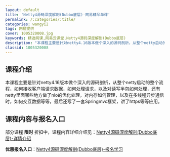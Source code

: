 ```yaml
---
layout: default
title: 'Netty4源码深度解剖(Dubbo底层)-网易精品单课'
permalink: /:categories/:title/
categories: wangyi2
tags: 网易提供
cover: 1005320008.jpg
keywords: 精选网课,网易云课堂,Netty4源码深度解剖(Dubbo底层)
description: "本课程主要是针对netty4.16版本做个深入的源码剖析，从整个netty启动的整个流程，如何接收客户端请求数据，如何处理请求，以及对读写半包如何处理，还有netty里面哪些地方做了nio的"
classid: 1005320008
---
```


## 课程介绍

本课程主要是针对netty4.16版本做个深入的源码剖析，从整个netty启动的整个流程，如何接收客户端请求数据，如何处理请求，以及对读写半包如何处理，还有netty里面哪些地方做了nio的优化处理，对内存如何管理，以及在多线程异步通信时，如何交互数据等等，最后还写了一套Springmvc框架，讲了https等等应用。

## 课程内容与报名入口

部分课程 **限时** 折扣中，课程内容详细介绍见：[Netty4源码深度解剖(Dubbo底层)-详情介绍](https://study.163.com/course/introduction/1005320008.htm?share=1&shareId=1025206652&utm_campaign=share&utm_medium=iphoneShare&utm_source=&utm_u=1025206652)

**优惠报名入口**：[Netty4源码深度解剖(Dubbo底层)-报名学习](https://study.163.com/course/introduction/1005320008.htm?share=1&shareId=1025206652&utm_campaign=share&utm_medium=iphoneShare&utm_source=&utm_u=1025206652)

